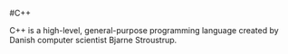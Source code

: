 #C++

C++ is a high-level, general-purpose programming language created by Danish computer scientist Bjarne Stroustrup.